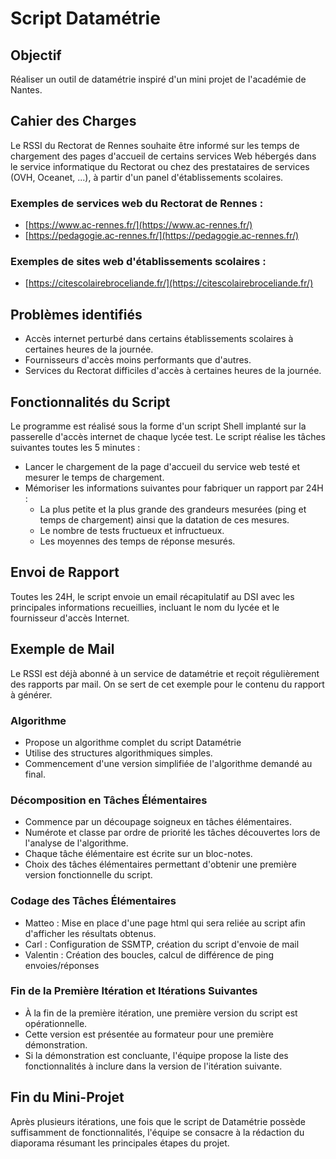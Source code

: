 # Script Datamétrie

## Objectif
Réaliser un outil de datamétrie inspiré d'un mini projet de l'académie de Nantes.

## Cahier des Charges
Le RSSI du Rectorat de Rennes souhaite être informé sur les temps de chargement des pages d'accueil de certains services Web hébergés dans le service informatique du Rectorat ou chez des prestataires de services (OVH, Oceanet, ...), à partir d'un panel d'établissements scolaires.

### Exemples de services web du Rectorat de Rennes :
- [https://www.ac-rennes.fr/](https://www.ac-rennes.fr/)
- [https://pedagogie.ac-rennes.fr/](https://pedagogie.ac-rennes.fr/)

### Exemples de sites web d'établissements scolaires :
- [https://citescolairebroceliande.fr/](https://citescolairebroceliande.fr/)

## Problèmes identifiés
- Accès internet perturbé dans certains établissements scolaires à certaines heures de la journée.
- Fournisseurs d'accès moins performants que d'autres.
- Services du Rectorat difficiles d'accès à certaines heures de la journée.

## Fonctionnalités du Script
Le programme est réalisé sous la forme d'un script Shell implanté sur la passerelle d'accès internet de chaque lycée test. Le script réalise les tâches suivantes toutes les 5 minutes :
- Lancer le chargement de la page d'accueil du service web testé et mesurer le temps de chargement.
- Mémoriser les informations suivantes pour fabriquer un rapport par 24H :
  - La plus petite et la plus grande des grandeurs mesurées (ping et temps de chargement) ainsi que la datation de ces mesures.
  - Le nombre de tests fructueux et infructueux.
  - Les moyennes des temps de réponse mesurés.

## Envoi de Rapport
Toutes les 24H, le script envoie un email récapitulatif au DSI avec les principales informations recueillies, incluant le nom du lycée et le fournisseur d'accès Internet.

## Exemple de Mail
Le RSSI est déjà abonné à un service de datamétrie et reçoit régulièrement des rapports par mail. On se sert de cet exemple pour le contenu du rapport à générer.

### Algorithme
- Propose un algorithme complet du script Datamétrie
- Utilise des structures algorithmiques simples.
- Commencement d'une version simplifiée de l'algorithme demandé au final.

### Décomposition en Tâches Élémentaires
- Commence par un découpage soigneux en tâches élémentaires.
- Numérote et classe par ordre de priorité les tâches découvertes lors de l'analyse de l'algorithme.
- Chaque tâche élémentaire est écrite sur un bloc-notes.
- Choix des tâches élémentaires permettant d'obtenir une première version fonctionnelle du script.

### Codage des Tâches Élémentaires
- Matteo : Mise en place d'une page html qui sera reliée au script afin d'afficher les résultats obtenus.
- Carl : Configuration de SSMTP, création du script d'envoie de mail
- Valentin : Création des boucles, calcul de différence de ping envoies/réponses

### Fin de la Première Itération et Itérations Suivantes
- À la fin de la première itération, une première version du script est opérationnelle.
- Cette version est présentée au formateur pour une première démonstration.
- Si la démonstration est concluante, l'équipe propose la liste des fonctionnalités à inclure dans la version de l'itération suivante.

## Fin du Mini-Projet
Après plusieurs itérations, une fois que le script de Datamétrie possède suffisamment de fonctionnalités, l'équipe se consacre à la rédaction du diaporama résumant les principales étapes du projet.